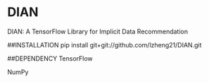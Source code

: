 # DIAN
DIAN: A TensorFlow Library for Implicit Data Recommendation

##INSTALLATION
pip install git+git://github.com/lzheng21/DIAN.git

##DEPENDENCY
TensorFlow

NumPy